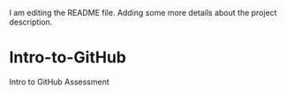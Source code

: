 
I am editing the README file. Adding some more details about the project description.

# Intro-to-GitHub
Intro to GitHub Assessment
